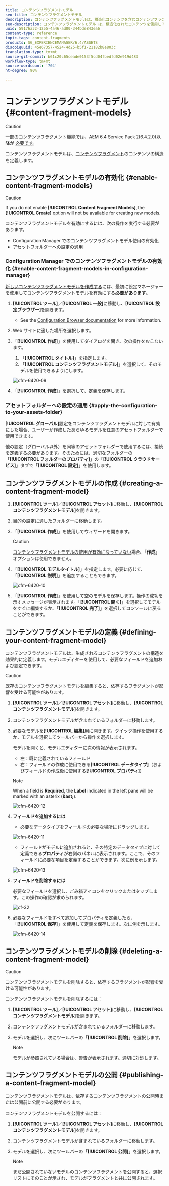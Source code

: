 ```yaml
---
title: コンテンツフラグメントモデル
seo-title: コンテンツフラグメントモデル
description: コンテンツフラグメントモデルは、構造化コンテンツを含むコンテンツフラグメントを作成するために使用します。
seo-description: コンテンツフラグメントモデル は、構造化されたコンテンツを使用してコンテンツフラグメントを作成する場合に使用します。
uuid: 59176a32-1255-4a46-ad00-344bde843ea6
content-type: reference
topic-tags: content-fragments
products: SG_EXPERIENCEMANAGER/6.4/ASSETS
discoiquuid: 45e67357-4524-4d25-b5f1-21182b8e803c
translation-type: tm+mt
source-git-commit: b61c20c65ceade0153f5cd04fbedfd02e919d483
workflow-type: tm+mt
source-wordcount: '704'
ht-degree: 90%

---
```



# コンテンツフラグメントモデル {#content-fragment-models}

>[!CAUTION]
>
>一部のコンテンツフラグメント機能では、AEM 6.4 Service Pack 2(6.4.2.0)以降が [必要です](../release-notes/sp-release-notes.md)。

コンテンツフラグメントモデルは、[コンテンツフラグメント](content-fragments.md)のコンテンツの構造を定義します。

## コンテンツフラグメントモデルの有効化 {#enable-content-fragment-models}

>[!CAUTION]
>
>If you do not enable **[!UICONTROL Content Fragment Models]**, the **[!UICONTROL Create]** option will not be available for creating new models.

コンテンツフラグメントモデルを有効にするには、次の操作を実行する必要があります。

* Configuration Manager でのコンテンツフラグメントモデル使用の有効化
* アセットフォルダーへの設定の適用

### Configuration Manager でのコンテンツフラグメントモデルの有効化 {#enable-content-fragment-models-in-configuration-manager}

[新しいコンテンツフラグメントモデルを作成する](#creating-a-content-fragment-model)には、最初に設定マネージャーを使用してコンテンツフラグメントモデルを有効にする&#x200B;**必要があります**。

1. **[!UICONTROL ツール]**／**[!UICONTROL 一般]**&#x200B;に移動し、**[!UICONTROL 設定ブラウザー]**&#x200B;を開きます。
   * See the [Configuration Browser documentation](/help/sites-administering/configurations.md) for more information.
1. Web サイトに適した場所を選択します。
1. 「**[!UICONTROL 作成]**」を使用してダイアログを開き、次の操作をおこないます。

   1. 「**[!UICONTROL タイトル]**」を指定します。
   1. 「**[!UICONTROL コンテンツフラグメントモデル]**」を選択して、そのモデルを使用できるようにします。

   ![cfm-6420-09](assets/cfm-6420-09.png)

1. 「**[!UICONTROL 作成]**」を選択して、定義を保存します。

### アセットフォルダーへの設定の適用 {#apply-the-configuration-to-your-assets-folder}

**[!UICONTROL グローバル]**&#x200B;設定をコンテンツフラグメントモデルに対して有効にした場合、ユーザーが作成したあらゆるモデルを任意のアセットフォルダーで使用できます。

他の設定（グローバル以外）を同等のアセットフォルダーで使用するには、接続を定義する必要があります。そのためには、適切なフォルダーの「**[!UICONTROL フォルダーのプロパティ]**」の「**[!UICONTROL クラウドサービス]**」タブで「**[!UICONTROL 設定]**」を使用します。

## コンテンツフラグメントモデルの作成 {#creating-a-content-fragment-model}

1. **[!UICONTROL ツール]**／**[!UICONTROL アセット]**&#x200B;に移動し、**[!UICONTROL コンテンツフラグメントモデル]**&#x200B;を開きます。
1. 目的の[設定](#enable-content-fragment-models)に適したフォルダーに移動します。
1. 「**[!UICONTROL 作成]**」を使用してウィザードを開きます。

   >[!CAUTION]
   >
   >[コンテンツフラグメントモデルの使用が有効になっていない](#enable-content-fragment-models)場合、「**作成**」オプションは使用できません。

1. 「**[!UICONTROL モデルタイトル]**」を指定します。必要に応じて、「**[!UICONTROL 説明]**」を追加することもできます。

   ![cfm-6420-10](assets/cfm-6420-10.png)

1. 「**[!UICONTROL 作成]**」を使用して空のモデルを保存します。操作の成功を示すメッセージが表示されます。「**[!UICONTROL 開く]**」を選択してモデルをすぐに編集するか、「**[!UICONTROL 完了]**」を選択してコンソールに戻ることができます。

## コンテンツフラグメントモデルの定義 {#defining-your-content-fragment-model}

コンテンツフラグメントモデルは、生成されるコンテンツフラグメントの構造を効果的に定義します。モデルエディターを使用して、必要なフィールドを追加および設定できます。

>[!CAUTION]
>
>既存のコンテンツフラグメントモデルを編集すると、依存するフラグメントが影響を受ける可能性があります。

1. **[!UICONTROL ツール]**／**[!UICONTROL アセット]**&#x200B;に移動し、**[!UICONTROL コンテンツフラグメントモデル]**&#x200B;を開きます。

1. コンテンツフラグメントモデルが含まれているフォルダーに移動します。
1. 必要なモデルを&#x200B;**[!UICONTROL 編集]**&#x200B;用に開きます。クイック操作を使用するか、モデルを選択してツールバーから操作を選択します。

   モデルを開くと、モデルエディターに次の情報が表示されます。

   * 左：既に定義されているフィールド
   * 右：フィールドの作成に使用できる&#x200B;**[!UICONTROL データタイプ]**（およびフィールドの作成後に使用する&#x200B;**[!UICONTROL プロパティ]**）

   >[!NOTE]
   >
   >When a field is **Required**, the **Label** indicated in the left pane will be marked with an asterix (**&amp;ast;**).

   ![cfm-6420-12](assets/cfm-6420-12.png)

1. **フィールドを追加するには**

   * 必要なデータタイプをフィールドの必要な場所にドラッグします。

   ![cfm-6420-11](assets/cfm-6420-11.png)

   * フィールドがモデルに追加されると、その特定のデータタイプに対して定義できる&#x200B;**プロパティ**&#x200B;が右側のパネルに表示されます。ここで、そのフィールドに必要な項目を定義することができます。次に例を示します。

   ![cfm-6420-13](assets/cfm-6420-13.png)

1. **フィールドを削除するには**

   必要なフィールドを選択し、ごみ箱アイコンをクリックまたはタップします。この操作の確認が求められます。

   ![cf-32](assets/cf-32.png)

1. 必要なフィールドをすべて追加してプロパティを定義したら、「**[!UICONTROL 保存]**」を使用して定義を保存します。次に例を示します。

   ![cfm-6420-14](assets/cfm-6420-14.png)

## コンテンツフラグメントモデルの削除 {#deleting-a-content-fragment-model}

>[!CAUTION]
>
>コンテンツフラグメントモデルを削除すると、依存するフラグメントが影響を受ける可能性があります。

コンテンツフラグメントモデルを削除するには：

1. **[!UICONTROL ツール]**／**[!UICONTROL アセット]**&#x200B;に移動し、**[!UICONTROL コンテンツフラグメントモデル]**&#x200B;を開きます。

1. コンテンツフラグメントモデルが含まれているフォルダーに移動します。
1. モデルを選択し、次にツールバーの「**[!UICONTROL 削除]**」を選択します。

   >[!NOTE]
   >
   >モデルが参照されている場合は、警告が表示されます。適切に対処します。

## コンテンツフラグメントモデルの公開 {#publishing-a-content-fragment-model}

コンテンツフラグメントモデルは、依存するコンテンツフラグメントの公開時または公開前に公開する必要があります。

コンテンツフラグメントモデルを公開するには：

1. **[!UICONTROL ツール]**／**[!UICONTROL アセット]**&#x200B;に移動し、**[!UICONTROL コンテンツフラグメントモデル]**&#x200B;を開きます。

1. コンテンツフラグメントモデルが含まれているフォルダーに移動します。
1. モデルを選択し、次にツールバーの「**[!UICONTROL 公開]**」を選択します。

   >[!NOTE]
   >
   >まだ公開されていないモデルのコンテンツフラグメントを公開すると、選択リストにそのことが示され、モデルがフラグメントと共に公開されます。

